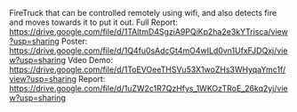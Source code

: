 FireTruck that can be controlled remotely using wifi, and also detects fire and moves towards it to put it out.
Full Report: https://drive.google.com/file/d/1TAltmD4SgziA9PQiKp2ha2e3kYTrisca/view?usp=sharing
Poster: https://drive.google.com/file/d/1Q4fu0sAdcGt4mO4wILd0vn1UfxFJDQxj/view?usp=sharing
Vdeo Demo: https://drive.google.com/file/d/1ToEVOeeTHSVu53X1woZHs3WHyqaYmc1f/view?usp=sharing
Report: https://drive.google.com/file/d/1uZW2c1R7QzHfys_1WKOzTRoE_26kq2yj/view?usp=sharing
